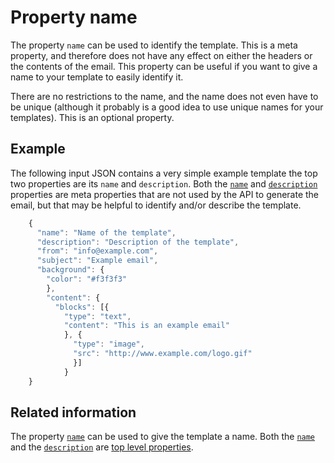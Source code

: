 # Property name

The property `name` can be used to identify the template. This
is a meta property, and therefore does not have any effect on either
the headers or the contents of the email. This property can be
useful if you want to give a name to your template to easily identify it.

There are no restrictions to the name, and the name does not even have to
be unique (although it probably is a good idea to use unique names for your
templates). This is an optional property.

## Example

The following input JSON contains a very simple example template the top two properties are its `name` and `description`. Both the [`name`](/copernica-docs:ResponsiveEmail/json/property-name) and [`description`](/copernica-docs:ResponsiveEmail/json/property-description) properties are meta properties that are not used by the API to generate the email, but that may be helpful to identify and/or describe the template.


````javascript
    {
      "name": "Name of the template",
      "description": "Description of the template",
      "from": "info@example.com",
      "subject": "Example email",
      "background": {
        "color": "#f3f3f3"
        },
        "content": {
          "blocks": [{
            "type": "text",
            "content": "This is an example email"
            }, {
              "type": "image",
              "src": "http://www.example.com/logo.gif"
              }]
            }
    }
````


## Related information

The property [`name`](/copernica-docs:ResponsiveEmail/json/property-name) can be used to give the template a name. Both the [`name`](/copernica-docs:ResponsiveEmail/json/property-name) and the [`description`](/copernica-docs:ResponsiveEmail/json/property-description) are [top level properties](/copernica-docs:ResponsiveEmail/json/top-level-properties).